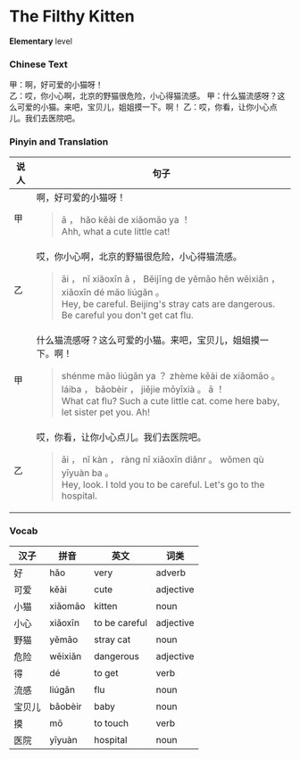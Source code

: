 # The Filthy Kitten
**Elementary** level
### Chinese Text
甲：啊，好可爱的小猫呀！<br />乙：哎，你小心啊，北京的野猫很危险，小心得猫流感。
甲：什么猫流感呀？这么可爱的小猫。来吧，宝贝儿，姐姐摸一下。啊！
乙：哎，你看，让你小心点儿。我们去医院吧。

### Pinyin and Translation
|说人|句子|
|----|----|
|甲|啊，好可爱的小猫呀！<blockquote>ā ， hǎo kěài de xiǎomāo ya ！<br />Ahh, what a cute little cat!</blockquote>|
|乙|哎，你小心啊，北京的野猫很危险，小心得猫流感。<blockquote>āi ， nǐ xiǎoxīn ā ， Běijīng de yěmāo hěn wēixiǎn ， xiǎoxīn dé māo liúgǎn 。<br />Hey, be careful. Beijing's stray cats are  dangerous. Be careful you don't get cat flu.</blockquote>|
|甲|什么猫流感呀？这么可爱的小猫。来吧，宝贝儿，姐姐摸一下。啊！<blockquote>shénme māo liúgǎn ya ？ zhème kěài de xiǎomāo 。 láiba ， bǎobèir ， jiějie mōyīxià 。 ā ！<br />What cat flu? Such a cute little cat. come here baby, let sister pet you. Ah!</blockquote>|
|乙|哎，你看，让你小心点儿。我们去医院吧。<blockquote>āi ， nǐ kàn ， ràng nǐ xiǎoxīn diǎnr 。 wǒmen qù yīyuàn ba 。<br />Hey, look. I told you to be careful. Let's go to the hospital.</blockquote>|
### Vocab
|汉子|拼音|英文|词类|
|----|----|----|----|
|好|hǎo|very|adverb|
|可爱|kěài|cute|adjective|
|小猫|xiǎomāo|kitten|noun|
|小心|xiǎoxīn|to be careful|adjective|
|野猫|yěmāo|stray cat|noun|
|危险|wēixiǎn|dangerous|adjective|
|得|dé|to get|verb|
|流感|liúgǎn|flu|noun|
|宝贝儿|bǎobèir|baby|noun|
|摸|mō|to touch|verb|
|医院|yīyuàn|hospital|noun|